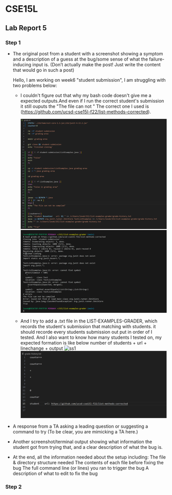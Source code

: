 # CSE15L
## Lab Report 5
### Step 1

+ The original post from a student with a screenshot showing a symptom and a description of a guess at the bug/some sense of what the failure-inducing input is. (Don’t actually make the post! Just write the content that would go in such a post)
  
  Hello, I am working on week6 "student submission", I am struggling with two problems below:

  + I couldn't figure out that why my bash code doesn't give me a expected outputs.And even if I run the correct student's submission it still ouputs the "The file can not "
  The correct one I used is (https://github.com/ucsd-cse15l-f22/list-methods-corrected).

    ![ss1](code1.png)
    ![ss1](output1.png)

  + And I try to add a .txt file in the LIST-EXAMPLES-GRADER, which records the student's submission that matching with students. it should recorde every students submission out put in order of I tested. And I also want to know how many students I tested on, my expected formation is like below 
    number of students  +  url  + linechange + output
    ![ss1](code2.png)
    ![ss1](output2.png)


+ A response from a TA asking a leading question or suggesting a command to try (To be clear, you are mimicking a TA here.)




+ Another screenshot/terminal output showing what information the student got from trying that, and a clear description of what the bug is.
+ At the end, all the information needed about the setup including:
The file & directory structure needed
The contents of each file before fixing the bug
The full command line (or lines) you ran to trigger the bug
A description of what to edit to fix the bug


### Step 2



